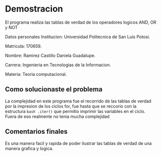 # Demostracion
El programa realiza las tablas de verdad de los operadores logicos AND, OR y NOT

Datos personales
Institucion: Universidad Politecnica de San Luis Potosi.

Matricula: 170659.

Nombre: Ramirez Castillo Daniela Guadalupe.

Carrera: Ingenieria en Tecnologias de la Informacion.

Materia: Teoria computacional.

## Como solucionaste el problema
La complejidad en este programa fue el recorrido de las tablas de verdad por la impresion de los ciclos for, fue hasta que se reccorio con la estructura ```bash .iter()``` que permitio imprimir las variables en el ciclo. 
Fuera de eso realmente no tenia mucha complejidad

## Comentarios finales
Es una manera facil y rapida de poder ilustrar las tablas de verdad de una manera grafica y logica.
